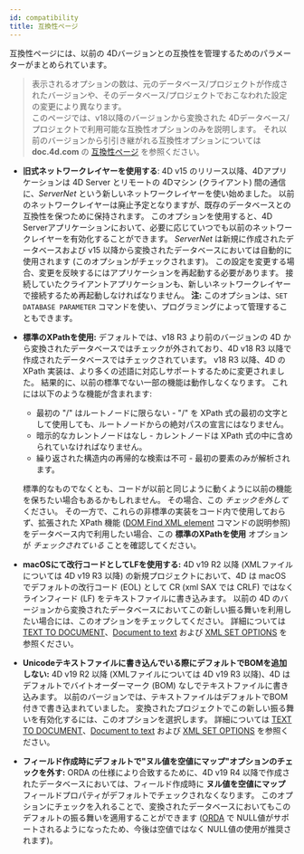 ```yaml
---
id: compatibility
title: 互換性ページ
---
```


互換性ページには、以前の 4Dバージョンとの互換性を管理するためのパラメーターがまとめられています。

> 表示されるオプションの数は、元のデータベース/プロジェクトが作成されたバージョンや、そのデータベース/プロジェクトでおこなわれた設定の変更により異なります。     
> このページでは、v18以降のバージョンから変換された 4Dデータベース/プロジェクトで利用可能な互換性オプションのみを説明します。 それ以前のバージョンから引引き継がれる互換性オプションについては **doc.4d.com** の [互換性ページ](https://doc.4d.com/4Dv19R3/4D/19-R3/Compatibility-page.300-5612610.ja.html) を参照ください。

- **旧式ネットワークレイヤーを使用する**: 4D v15 のリリース以降、4Dアプリケーションは 4D Server とリモートの 4Dマシン (クライアント) 間の通信に、*ServerNet* という新しいネットワークレイヤーを使い始めました。 以前のネットワークレイヤーは廃止予定となりますが、既存のデータベースとの互換性を保つために保持されます。 このオプションを使用すると、4D Serverアプリケーションにおいて、必要に応じていつでも以前のネットワークレイヤーを有効化することができます。 *ServerNet* は新規に作成されたデータベースおよび v15 以降から変換されたデータベースにおいては自動的に使用されます (このオプションがチェックされます)。 この設定を変更する場合、変更を反映するにはアプリケーションを再起動する必要があります。 接続していたクライアントアプリケーションも、新しいネットワークレイヤーで接続するため再起動しなければなりません。 **注:** このオプションは、`SET DATABASE PARAMETER` コマンドを使い、プログラミングによって管理することもできます。

- **標準のXPathを使用:** デフォルトでは、v18 R3 より前のバージョンの 4D から変換されたデータベースではチェックが外されており、4D v18 R3 以降で作成されたデータベースではチェックされています。 v18 R3 以降、4D の XPath 実装は、より多くの述語に対応しサポートするために変更されました。 結果的に、以前の標準でない一部の機能は動作しなくなります。 これには以下のような機能が含まれます:
    * 最初の "/" はルートノードに限らない - "/" を XPath 式の最初の文字として使用しても、ルートノードからの絶対パスの宣言にはなりません。
    * 暗示的なカレントノードはなし - カレントノードは XPath 式の中に含められていなければなりません。
    * 繰り返された構造内の再帰的な検索は不可 - 最初の要素のみが解析されます。

    標準的なものでなくとも、コードが以前と同じように動くように以前の機能を保ちたい場合もあるかもしれません。 その場合、この *チェックを外して* ください。 その一方で、これらの非標準の実装をコード内で使用しておらず、拡張された XPath 機能 ([DOM Find XML element](https://doc.4d.com/4dv19R/help/command/ja/page864.html) コマンドの説明参照) をデータベース内で利用したい場合、この **標準のXPathを使用** オプションが *チェックされている* ことを確認してください。

-   **macOSにて改行コードとしてLFを使用する:** 4D v19 R2 以降 (XMLファイルについては 4D v19 R3 以降) の新規プロジェクトにおいて、4D は macOS でデフォルトの改行コード (EOL) として CR (xml SAX では CRLF) ではなくラインフィード (LF) をテキストファイルに書き込みます。 以前の 4D のバージョンから変換されたデータベースにおいてこの新しい振る舞いを利用したい場合には、このオプションをチェックしてください。 詳細については [TEXT TO DOCUMENT](https://doc.4d.com/4dv19R/help/command/ja/page1237.html)、[Document to text](https://doc.4d.com/4dv19R/help/command/ja/page1236.html) および [XML SET OPTIONS](https://doc.4d.com/4dv19R/help/command/ja/page1090.html) を参照ください。

-   **Unicodeテキストファイルに書き込んでいる際にデフォルトでBOMを追加しない:** 4D v19 R2 以降 (XMLファイルについては 4D v19 R3 以降)、4D はデフォルトでバイトオーダーマーク (BOM) なしでテキストファイルに書き込みます。 以前のバージョンでは、テキストファイルはデフォルトでBOM 付きで書き込まれていました。 変換されたプロジェクトでこの新しい振る舞いを有効化するには、このオプションを選択します。 詳細については [TEXT TO DOCUMENT](https://doc.4d.com/4dv19R/help/command/ja/page1237.html)、[Document to text](https://doc.4d.com/4dv19R/help/command/ja/page1236.html) および [XML SET OPTIONS](https://doc.4d.com/4dv19R/help/command/ja/page1090.html) を参照ください。

- **フィールド作成時にデフォルトで"ヌル値を空値にマップ"オプションのチェックを外す:** ORDA の仕様により合致するために、4D v19 R4 以降で作成されたデータベースにおいては、フィールド作成時に **ヌル値を空値にマップ** フィールドプロパティがデフォルトでチェックされなくなります。 このオプションにチェックを入れることで、変換されたデータベースにおいてもこのデフォルトの振る舞いを適用することができます ([ORDA](../ORDA/overview.md) で NULL値がサポートされるようになったため、今後は空値ではなく NULL値の使用が推奨されます)。